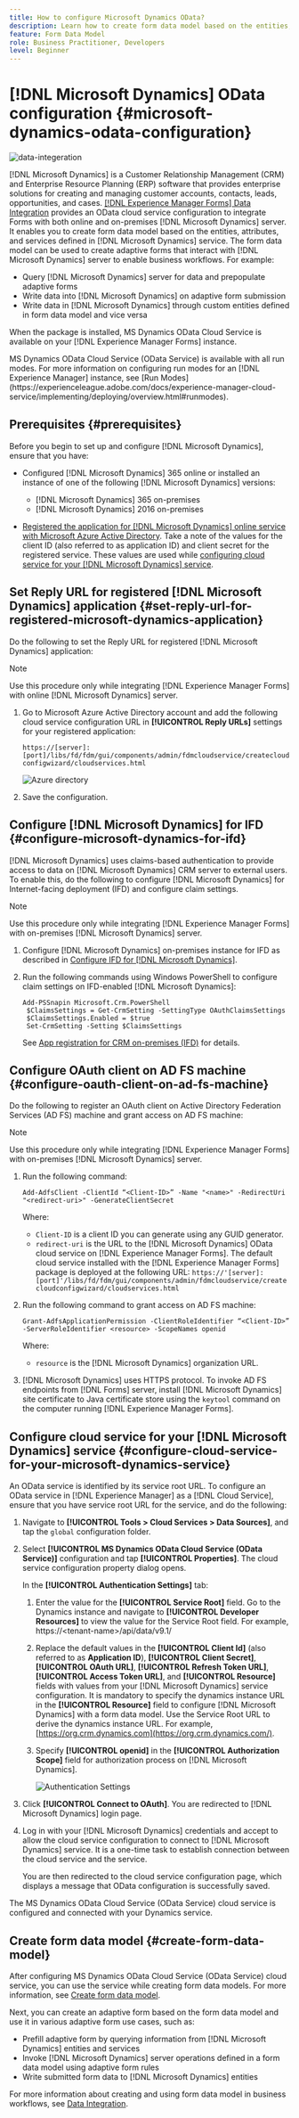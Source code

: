 ```yaml
---
title: How to configure Microsoft Dynamics OData?
description: Learn how to create form data model based on the entities, attributes, and services defined in [!DNL Microsoft Dynamics] service. The form data model can be used to create adaptive forms that interact with [!DNL Microsoft Dynamics] server to enable business workflows.
feature: Form Data Model
role: Business Practitioner, Developers
level: Beginner
---
```


# [!DNL Microsoft Dynamics] OData configuration {#microsoft-dynamics-odata-configuration}

 ![data-integeration](assets/data-integeration.png)

[!DNL Microsoft Dynamics] is a Customer Relationship Management (CRM) and Enterprise Resource Planning (ERP) software that provides enterprise solutions for creating and managing customer accounts, contacts, leads, opportunities, and cases. [[!DNL Experience Manager Forms] Data Integration](data-integration.md) provides an OData cloud service configuration to integrate Forms with both online and on-premises [!DNL Microsoft Dynamics] server. It enables you to create form data model based on the entities, attributes, and services defined in [!DNL Microsoft Dynamics] service. The form data model can be used to create adaptive forms that interact with [!DNL Microsoft Dynamics] server to enable business workflows. For example:

* Query [!DNL Microsoft Dynamics] server for data and prepopulate adaptive forms
* Write data into [!DNL Microsoft Dynamics] on adaptive form submission
* Write data in [!DNL Microsoft Dynamics] through custom entities defined in form data model and vice versa

When the package is installed, MS Dynamics OData Cloud Service is available on your [!DNL Experience Manager Forms] instance.

<!--[!DNL Experience Manager Forms] add-on package also includes reference OData configuration that you can use to quickly integrate [!DNL Microsoft Dynamics] with [!DNL Experience Manager Forms].-->

<!--When the package is installed, the following entities and services are available on your [!DNL Experience Manager Forms] instance:

* MS Dynamics OData Cloud Service (OData Service)-->
<!--* Form data model with preconfigured [!DNL Microsoft Dynamics] entities and services.-->

<!-- Preconfigured [!DNL Microsoft Dynamics] entities and services in a form data model are available on your [!DNL Experience Manager Forms] instance only if the run mode for the [!DNL Experience Manager] instance is set as `samplecontent` (default). -->  MS Dynamics OData Cloud Service (OData Service) is available with all run modes. For more information on configuring run modes for an [!DNL Experience Manager] instance, see [Run Modes](https://experienceleague.adobe.com/docs/experience-manager-cloud-service/implementing/deploying/overview.html#runmodes).

## Prerequisites {#prerequisites}

Before you begin to set up and configure [!DNL Microsoft Dynamics], ensure that you have:

<!--* Installed the [[!DNL Experience Manager Forms] add-on package](installing-configuring-aem-forms-osgi.md) -->
* Configured [!DNL Microsoft Dynamics] 365 online or installed an instance of one of the following [!DNL Microsoft Dynamics] versions:

    * [!DNL Microsoft Dynamics] 365 on-premises
    * [!DNL Microsoft Dynamics] 2016 on-premises

* [Registered the application for [!DNL Microsoft Dynamics] online service with Microsoft Azure Active Directory](https://docs.microsoft.com/en-us/dynamics365/customer-engagement/developer/walkthrough-register-dynamics-365-app-azure-active-directory). Take a note of the values for the client ID (also referred to as application ID) and client secret for the registered service. These values are used while [configuring cloud service for your [!DNL Microsoft Dynamics] service](#configure-cloud-service-for-your-microsoft-dynamics-service).

## Set Reply URL for registered [!DNL Microsoft Dynamics] application {#set-reply-url-for-registered-microsoft-dynamics-application}

Do the following to set the Reply URL for registered [!DNL Microsoft Dynamics] application:

>[!NOTE]
>
>Use this procedure only while integrating [!DNL Experience Manager Forms] with online [!DNL Microsoft Dynamics] server.

1. Go to Microsoft Azure Active Directory account and add the following cloud service configuration URL in **[!UICONTROL Reply URLs]** settings for your registered application:

   `https://[server]:[port]/libs/fd/fdm/gui/components/admin/fdmcloudservice/createcloudconfigwizard/cloudservices.html`

   ![Azure directory](assets/azure_directory_new.png)

1. Save the configuration.

## Configure [!DNL Microsoft Dynamics] for IFD {#configure-microsoft-dynamics-for-ifd}

[!DNL Microsoft Dynamics] uses claims-based authentication to provide access to data on [!DNL Microsoft Dynamics] CRM server to external users. To enable this, do the following to configure [!DNL Microsoft Dynamics] for Internet-facing deployment (IFD) and configure claim settings.

>[!NOTE]
>
>Use this procedure only while integrating [!DNL Experience Manager Forms] with on-premises [!DNL Microsoft Dynamics] server.

1. Configure [!DNL Microsoft Dynamics] on-premises instance for IFD as described in [Configure IFD for [!DNL Microsoft Dynamics]](https://technet.microsoft.com/en-us/library/dn609803.aspx).
1. Run the following commands using Windows PowerShell to configure claim settings on IFD-enabled [!DNL Microsoft Dynamics]:

   ```shell
   Add-PSSnapin Microsoft.Crm.PowerShell
    $ClaimsSettings = Get-CrmSetting -SettingType OAuthClaimsSettings
    $ClaimsSettings.Enabled = $true
    Set-CrmSetting -Setting $ClaimsSettings
   ```

   See [App registration for CRM on-premises (IFD)](https://msdn.microsoft.com/sl-si/library/dn531010(v=crm.7).aspx#bkmk_ifd) for details.

## Configure OAuth client on AD FS machine {#configure-oauth-client-on-ad-fs-machine}

Do the following to register an OAuth client on Active Directory Federation Services (AD FS) machine and grant access on AD FS machine:

>[!NOTE]
>
>Use this procedure only while integrating [!DNL Experience Manager Forms] with on-premises [!DNL Microsoft Dynamics] server.

1. Run the following command:

   `Add-AdfsClient -ClientId “<Client-ID>” -Name "<name>" -RedirectUri "<redirect-uri>" -GenerateClientSecret`

   Where:

    * `Client-ID` is a client ID you can generate using any GUID generator.
    * `redirect-uri` is the URL to the [!DNL Microsoft Dynamics] OData cloud service on [!DNL Experience Manager Forms]. The default cloud service installed with the [!DNL Experience Manager Forms] package is deployed at the following URL:
      `https://'[server]:[port]'/libs/fd/fdm/gui/components/admin/fdmcloudservice/createcloudconfigwizard/cloudservices.html`

1. Run the following command to grant access on AD FS machine:

   `Grant-AdfsApplicationPermission -ClientRoleIdentifier “<Client-ID>” -ServerRoleIdentifier <resource> -ScopeNames openid`

   Where:

    * `resource` is the [!DNL Microsoft Dynamics] organization URL.

1. [!DNL Microsoft Dynamics] uses HTTPS protocol. To invoke AD FS endpoints from [!DNL Forms] server, install [!DNL Microsoft Dynamics] site certificate to Java certificate store using the `keytool` command on the computer running [!DNL Experience Manager Forms].

## Configure cloud service for your [!DNL Microsoft Dynamics] service {#configure-cloud-service-for-your-microsoft-dynamics-service}

An OData service is identified by its service root URL. To configure an OData service in [!DNL Experience Manager] as a [!DNL Cloud Service], ensure that you have service root URL for the service, and do the following:

<!--The **MS Dynamics OData Cloud Service (OData Service)** configuration comes with default OData configuration. To configure it to connect with your [!DNL Microsoft Dynamics] service, do the following.-->

1. Navigate to **[!UICONTROL Tools > Cloud Services > Data Sources]**, and tap the `global` configuration folder.
1. Select **[!UICONTROL MS Dynamics OData Cloud Service (OData Service)]** configuration and tap **[!UICONTROL Properties]**. The cloud service configuration property dialog opens.

   In the **[!UICONTROL Authentication Settings]** tab:

    1. Enter the value for the **[!UICONTROL Service Root]** field. Go to the Dynamics instance and navigate to **[!UICONTROL Developer Resources]** to view the value for the Service Root field. For example, https://&lt;tenant-name&gt;/api/data/v9.1/

    1. Replace the default values in the **[!UICONTROL Client Id]** (also referred to as **Application ID**), **[!UICONTROL Client Secret]**, **[!UICONTROL OAuth URL]**, **[!UICONTROL Refresh Token URL]**, **[!UICONTROL Access Token URL]**, and **[!UICONTROL Resource]** fields with values from your [!DNL Microsoft Dynamics] service configuration. It is mandatory to specify the dynamics instance URL in the **[!UICONTROL Resource]** field to configure [!DNL Microsoft Dynamics] with a form data model. Use the Service Root URL to derive the dynamics instance URL. For example, [https://org.crm.dynamics.com](https://org.crm.dynamics.com/).

    1. Specify **[!UICONTROL openid]** in the **[!UICONTROL Authorization Scope]** field for authorization process on [!DNL Microsoft Dynamics].

       ![Authentication Settings](assets/dynamics_authentication_settings_new.png)

1. Click **[!UICONTROL Connect to OAuth]**. You are redirected to [!DNL Microsoft Dynamics] login page.
1. Log in with your [!DNL Microsoft Dynamics] credentials and accept to allow the cloud service configuration to connect to [!DNL Microsoft Dynamics] service. It is a one-time task to establish connection between the cloud service and the service.

   You are then redirected to the cloud service configuration page, which displays a message that OData configuration is successfully saved.

The MS Dynamics OData Cloud Service (OData Service) cloud service is configured and connected with your Dynamics service.

## Create form data model {#create-form-data-model}

<!--When you install the [!DNL Experience Manager Forms] package, a form data model, **[!DNL Microsoft Dynamics] FDM**, is deployed on your [!DNL Experience Manager] instance. By default, the form data model uses [!DNL Microsoft Dynamics] service configured in the MS Dynamics OData Cloud Service (OData Service) as its data source.

On opening the form data model for the first time, it connects to the configured [!DNL Microsoft Dynamics] service and fetches entities from your [!DNL Microsoft Dynamics] instance. The "contact" and "lead" entities from [!DNL Microsoft Dynamics] are already added in the form data model.

To review the form data model, go to **[!UICONTROL Forms > Data Integrations]**. Select **[!DNL Microsoft Dynamics] FDM** and click **[!UICONTROL Edit]** to open the form data model in edit mode. Alternatively, you can open the form data model directly from the following URL:

`https://'[server]:[port]'/aem/fdm/editor.html/content/dam/formsanddocuments-fdm/ms-dynamics-fdm`

![default-fdm-1](assets/default-fdm-1.png)-->

After configuring MS Dynamics OData Cloud Service (OData Service) cloud service, you can use the service while creating form data models. For more information, see [Create form data model](create-form-data-models.md).

Next, you can create an adaptive form based on the form data model and use it in various adaptive form use cases, such as:

* Prefill adaptive form by querying information from [!DNL Microsoft Dynamics] entities and services
* Invoke [!DNL Microsoft Dynamics] server operations defined in a form data model using adaptive form rules
* Write submitted form data to [!DNL Microsoft Dynamics] entities

<!--It is recommended to create a copy of the form data model provided with the [!DNL Experience Manager Forms] package and configure data models and services to suit your requirements. It will ensure that any future updates to the package do not override your form data model.-->

For more information about creating and using form data model in business workflows, see [Data Integration](data-integration.md).
